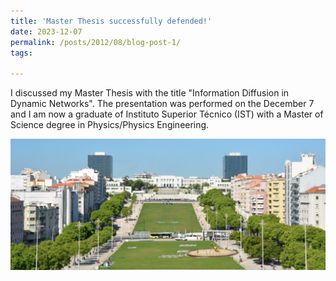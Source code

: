```yaml
---
title: 'Master Thesis successfully defended!'
date: 2023-12-07
permalink: /posts/2012/08/blog-post-1/
tags:

---
```


I discussed my Master Thesis with the title "Information Diffusion in Dynamic Networks". The presentation was performed on the December 7 and I am now a graduate of Instituto Superior Técnico (IST) with a Master of Science degree in Physics/Physics Engineering.

![IST](/assets/IST.png)
